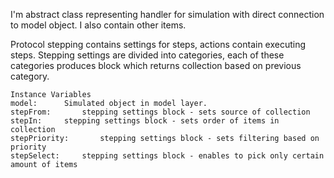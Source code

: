 I'm abstract class representing handler for simulation with direct connection to model object. I also contain other items.

Protocol stepping contains settings for steps, actions contain executing steps.
Stepping settings are divided into categories, each of these categories produces block which returns collection based on previous category.

    Instance Variables
	model:		Simulated object in model layer.
	stepFrom:		stepping settings block - sets source of collection
	stepIn:		stepping settings block - sets order of items in collection
	stepPriority:		stepping settings block - sets filtering based on priority
	stepSelect:		stepping settings block - enables to pick only certain amount of items